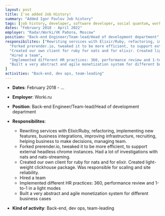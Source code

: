 ```yaml
---
layout: post
title: I've added Job History!
summary: "Added Igor Pavlov Job history"
tags: [job history, developer, software developer, social quantum, worki, svi, silicon valley, binomo, team-lead]
dates: "February 2018 - April 2022"
employer: "Radar/Worki/VK Работа, Moscow"
position: "Back-end Engineer/Team-lead/Head of development department"
responsibilites: ["Rewriting services with Elixir/Ruby, refactoring, implementing new features, business integrations, improving infrastructure,   recruiting, helping business to make decisions, managing team", 
  "Forked prerender.io, tweaked it to be more efficient, to support external headless chrome instances. Had a lot of investigations with nats and nats-streaming",
  "Created our own client for ruby for nats and for elixir. Created light-weight clickhouse package. Was responsible for scaling and site reliability.",
  "Hired a team",
  "Implemented different HR practices: 360, performance review and 1-to-1 in a light modes",
  "Built a very abstract and agile monetization system for different business cases"
]
activities: "Back-end, dev ops, team-leading"
---
```


* **Dates**: February 2018 - ...
* **Employer**: Worki.ru
* **Position**: Back-end Engineer/Team-lead/Head of development department
* **Responsibilites**:
  * Rewriting services with Elixir/Ruby, refactoring, implementing new features, business integrations, improving infrastructure, recruiting, helping business to make decisions, managing team. 
  * Forked prerender.io, tweaked it to be more efficient, to support external headless chrome instances. Had a lot of investigations with nats and nats-streaming.
  * Created our own client for ruby for nats and for elixir. Created light-weight clickhouse package. Was responsible for scaling and site reliability.
  * Hired a team
  * Implemented different HR practices: 360, performance review and 1-to-1 in a light modes
  * Built a very abstract and agile monetization system for different business cases
  
* **Kind of activity**: Back-end, dev ops, team-leading
